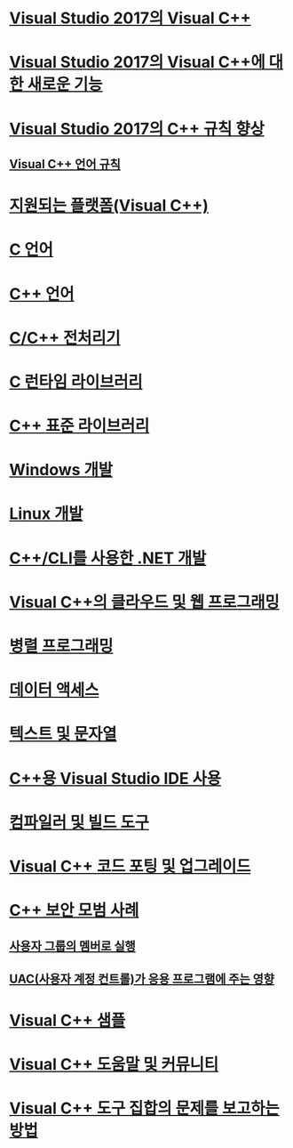 # [Visual Studio 2017의 Visual C++](visual-cpp-in-visual-studio.md)
# [Visual Studio 2017의 Visual C++에 대한 새로운 기능](what-s-new-for-visual-cpp-in-visual-studio.md)
# [Visual Studio 2017의 C++ 규칙 향상](cpp-conformance-improvements-2017.md)
## [Visual C++ 언어 규칙](visual-cpp-language-conformance.md)
# [지원되는 플랫폼(Visual C++)](supported-platforms-visual-cpp.md)
# [C 언어](c-language/c-language-reference.md)
# [C++ 언어](cpp/cpp-language-reference.md)
# [C/C++ 전처리기](preprocessor/c-cpp-preprocessor-reference.md)
# [C 런타임 라이브러리](c-runtime-library/c-run-time-library-reference.md)
# [C++ 표준 라이브러리](standard-library/cpp-standard-library-reference.md)
# [Windows 개발](windows/overview-of-windows-programming-in-cpp.md)
# [Linux 개발](linux/download-install-and-setup-the-linux-development-workload.md)
# [C++/CLI를 사용한 .NET 개발](dotnet/dotnet-programming-with-cpp-cli-visual-cpp.md)
# [Visual C++의 클라우드 및 웹 프로그래밍](cloud/cloud-and-web-programming-in-visual-cpp.md)
# [병렬 프로그래밍](parallel/parallel-programming-in-visual-cpp.md)
# [데이터 액세스](data/index.md)
# [텍스트 및 문자열](text/text-and-strings-in-visual-cpp.md)
# [C++용 Visual Studio IDE 사용](ide/ide-and-tools-for-visual-cpp-development.md)
# [컴파일러 및 빌드 도구](build/building-c-cpp-programs.md)
# [Visual C++ 코드 포팅 및 업그레이드](porting/visual-cpp-porting-and-upgrading-guide.md)
# [C++ 보안 모범 사례](security/security-best-practices-for-cpp.md)
## [사용자 그룹의 멤버로 실행](security/running-as-a-member-of-the-users-group.md)
## [UAC(사용자 계정 컨트롤)가 응용 프로그램에 주는 영향](security/how-user-account-control-uac-affects-your-application.md)
# [Visual C++ 샘플](visual-cpp-samples.md)
# [Visual C++ 도움말 및 커뮤니티](visual-cpp-help-and-community.md)
# [Visual C++ 도구 집합의 문제를 보고하는 방법](how-to-report-a-problem-with-the-visual-cpp-toolset.md)